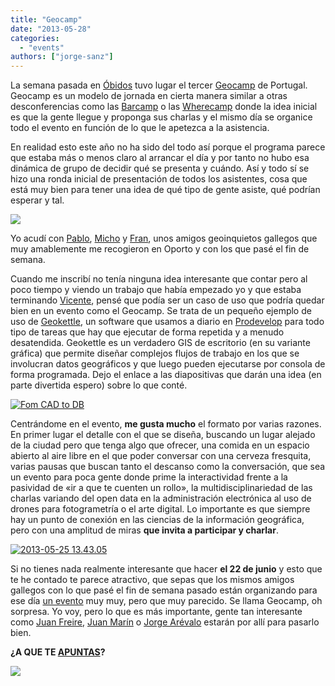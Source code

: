 ```yaml
---
title: "Geocamp"
date: "2013-05-28"
categories: 
  - "events"
authors: ["jorge-sanz"]
---
```


La semana pasada en [Óbidos](http://www.openstreetmap.org/?lat=39.361264&lon=-9.156748&zoom=18&layers=M) tuvo lugar el tercer [Geocamp](http://geocampers.com "Geocamp PT") de Portugal. Geocamp es un modelo de jornada en cierta manera similar a otras desconferencias como las [Barcamp](http://barcamp.org/w/page/402984/FrontPage) o las [Wherecamp](http://wherecamp.org/) donde la idea inicial es que la gente llegue y proponga sus charlas y el mismo día se organice todo el evento en función de lo que le apetezca a la asistencia.

En realidad esto este año no ha sido del todo así porque el programa parece que estaba más o menos claro al arrancar el día y por tanto no hubo esa dinámica de grupo de decidir qué se presenta y cuándo. Así y todo sí se hizo una ronda inicial de presentación de todos los asistentes, cosa que está muy bien para tener una idea de qué tipo de gente asiste, qué podrían esperar y tal.

[![](images/977922_586248568073492_1494146431_o.jpg)](https://www.facebook.com/photo.php?fbid=586248568073492&set=a.586246078073741.1073741827.210784072286612&type=3&theater)

Yo acudí con [Pablo](https://twitter.com/psanxiao), [Micho](https://twitter.com/michogar) y [Fran](https://twitter.com/fpsampayo), unos amigos geoinquietos gallegos que muy amablemente me recogieron en Oporto y con los que pasé el fin de semana.

Cuando me inscribí no tenía ninguna idea interesante que contar pero al poco tiempo y viendo un trabajo que había empezado yo y que estaba terminando [Vicente](http://twitter.com/visancal), pensé que podía ser un caso de uso que podría quedar bien en un evento como el Geocamp. Se trata de un pequeño ejemplo de uso de [Geokettle](www.spatialytics.org/projects/geokettle/), un software que usamos a diario en [Prodevelop](http://www.prodevelop.es) para todo tipo de tareas que hay que ejecutar de forma repetida y a menudo desatendida. Geokettle es un verdadero GIS de escritorio (en su variante gráfica) que permite diseñar complejos flujos de trabajo en los que se involucran datos geográficos y que luego pueden ejecutarse por consola de forma programada. Dejo el enlace a las diapositivas que darán una idea (en parte divertida espero) sobre lo que conté.

[![Fom CAD to DB](http://geomaticblog.files.wordpress.com/2013/05/2013-05-28-201015-seleccic3b3n.png?w=300)](http://bit.ly/from-cad-to-db)

Centrándome en el evento, **me gusta mucho** el formato por varias razones. En primer lugar el detalle con el que se diseña, buscando un lugar alejado de la ciudad pero que tenga algo que ofrecer, una comida en un espacio abierto al aire libre en el que poder conversar con una cerveza fresquita, varias pausas que buscan tanto el descanso como la conversación, que sea un evento para poca gente donde prime la interactividad frente a la pasividad de «ir a que te cuenten un rollo», la multidisciplinariedad de las charlas variando del open data en la administración electrónica al uso de drones para fotogrametría o el arte digital. Lo importante es que siempre hay un punto de conexión en las ciencias de la información geográfica, pero con una amplitud de miras **que invita a participar y charlar**.

[![2013-05-25 13.43.05](images/8843366227_aab0c5a660.jpg)](http://www.flickr.com/photos/xurxosanz/8843366227/ "2013-05-25 13.43.05 by XuRxO, on Flickr")

Si no tienes nada realmente interesante que hacer **el 22 de junio** y esto que te he contado te parece atractivo, que sepas que los mismos amigos gallegos con lo que pasé el fin de semana pasado están organizando para ese día [un evento](http://geocamp.es/) muy muy, pero que muy parecido. Se llama Geocamp, oh sorpresa. Yo voy, pero lo que es más importante, gente tan interesante como [Juan Freire](https://twitter.com/jfreire), [Juan Marín](https://twitter.com/jmarinotero) o [Jorge Arévalo](https://twitter.com/jorgeas80) estarán por allí para pasarlo bien.

**¿A QUE TE [APUNTAS](http://geocampes.eventbrite.es/?ref=ecount)?**

[![](images/header_geoes.png)](http://geocamp.es/)
